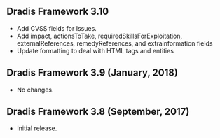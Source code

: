 ## Dradis Framework 3.10 ##

*   Add CVSS fields for Issues.
*   Add impact, actionsToTake, requiredSkillsForExploitation, externalReferences, remedyReferences, and extrainformation fields
*   Update formatting to deal with HTML tags and entities


## Dradis Framework 3.9 (January, 2018) ##

*   No changes.


## Dradis Framework 3.8 (September, 2017) ##

*   Initial release.
